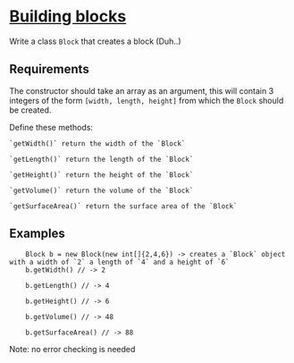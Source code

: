 # [Building blocks](https://www.codewars.com/kata/building-blocks "https://www.codewars.com/kata/55b75fcf67e558d3750000a3")

Write a class `Block` that creates a block (Duh..)

## Requirements

The constructor should take an array as an argument,
this will contain 3 integers of the form `[width, length, height]` from which the `Block` should be created.

Define these methods:

```
`getWidth()` return the width of the `Block`

`getLength()` return the length of the `Block`

`getHeight()` return the height of the `Block`

`getVolume()` return the volume of the `Block`

`getSurfaceArea()` return the surface area of the `Block`
```

## Examples

```
    Block b = new Block(new int[]{2,4,6}) -> creates a `Block` object with a width of `2` a length of `4` and a height of `6`
    b.getWidth() // -> 2
    
    b.getLength() // -> 4
    
    b.getHeight() // -> 6
    
    b.getVolume() // -> 48
    
    b.getSurfaceArea() // -> 88
```

Note: no error checking is needed